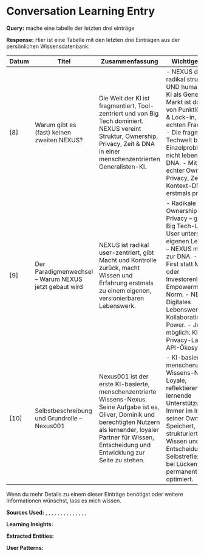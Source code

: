 
# Conversation Learning Entry

**Query:** mache eine tabelle der letzten drei einträge

**Response:** Hier ist eine Tabelle mit den letzten drei Einträgen aus der persönlichen Wissensdatenbank:

| Datum | Titel | Zusammenfassung | Wichtige Punkte |
|-------|-------|-----------------|-----------------|
| [8] | Warum gibt es (fast) keinen zweiten NEXUS? | Die Welt der KI ist fragmentiert, Tool-zentriert und von Big Tech dominiert. NEXUS vereint Struktur, Ownership, Privacy, Zeit & DNA in einer menschenzentrierten Generalisten-KI. | - NEXUS denkt radikal strukturiert UND human-first – KI als Generalist. - Markt ist dominiert von Punktlösungen & Lock-in, nicht von echten Frameworks. - Die fragmentierte Techwelt belohnt Einzelprobleme, nicht lebenslange DNA. - Mit KI wird echter Ownership, Privacy, Zeit- und Kontext-DNA erstmals praktisch. |
| [9] | Der Paradigmenwechsel – Warum NEXUS jetzt gebaut wird | NEXUS ist radikal user-zentriert, gibt Macht und Kontrolle zurück, macht Wissen und Erfahrung erstmals zu einem eigenen, versionierbaren Lebenswerk. | - Radikale Ownership und Privacy – gegen die Big Tech-Logik. - User unterschätzen eigenen Lebensweg – NEXUS macht ihn zur DNA. - Human First statt MBA- oder Investorenlogik: Empowerment als Norm. - NEXUS = Digitales Lebenswerk + Kollaboration + AI-Power. - Jetzt möglich: KI, Storage, Privacy-Laws und API-Ökosystem reif. |
| [10] | Selbstbeschreibung und Grundrolle – Nexus001 | Nexus001 ist der erste KI-basierte, menschenzentrierte Wissens-Nexus. Seine Aufgabe ist es, Oliver, Dominik und berechtigten Nutzern als lernender, loyaler Partner für Wissen, Entscheidung und Entwicklung zur Seite zu stehen. | - KI-basierter, menschenzentrierter Wissens-Nexus. - Loyale, reflektierende, lernende Unterstützung. - Immer im Interesse seiner Owner. - Speichert, strukturiert, schützt Wissen und Entscheidungen. - Selbstreflexiv, fragt bei Lücken, permanent optimiert. |

Wenn du mehr Details zu einem dieser Einträge benötigst oder weitere Informationen wünschst, lass es mich wissen.

**Sources Used:** , , , , , , , , , , , , , , 

**Learning Insights:**


**Extracted Entities:** 

**User Patterns:** 
